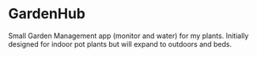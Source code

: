 # GardenHub
Small Garden Management app (monitor and water) for my plants. Initially designed for indoor pot plants but will expand to outdoors and beds.
